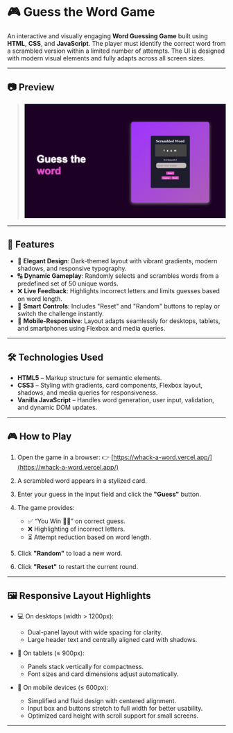 # 🎮 Guess the Word Game

An interactive and visually engaging **Word Guessing Game** built using **HTML**, **CSS**, and **JavaScript**. The player must identify the correct word from a scrambled version within a limited number of attempts. The UI is designed with modern visual elements and fully adapts across all screen sizes.

---

## 📷 Preview

> ![Preview](screenshot.png)

---

## 🚀 Features

* 🎨 **Elegant Design**: Dark-themed layout with vibrant gradients, modern shadows, and responsive typography.
* 🔠 **Dynamic Gameplay**: Randomly selects and scrambles words from a predefined set of 50 unique words.
* ❌ **Live Feedback**: Highlights incorrect letters and limits guesses based on word length.
* 🔁 **Smart Controls**: Includes "Reset" and "Random" buttons to replay or switch the challenge instantly.
* 📱 **Mobile-Responsive**: Layout adapts seamlessly for desktops, tablets, and smartphones using Flexbox and media queries.

---

## 🛠️ Technologies Used

* **HTML5** – Markup structure for semantic elements.
* **CSS3** – Styling with gradients, card components, Flexbox layout, shadows, and media queries for responsiveness.
* **Vanilla JavaScript** – Handles word generation, user input, validation, and dynamic DOM updates.

---

## 🎮 How to Play

1. Open the game in a browser: 👉 [https://whack-a-word.vercel.app/](https://whack-a-word.vercel.app/)
2. A scrambled word appears in a stylized card.
3. Enter your guess in the input field and click the **"Guess"** button.
4. The game provides:

   * ✅ “You Win 🎉🎉” on correct guess.
   * ❌ Highlighting of incorrect letters.
   * ⏳ Attempt reduction based on word length.
5. Click **"Random"** to load a new word.
6. Click **"Reset"** to restart the current round.

---

## 🖼️ Responsive Layout Highlights

* 💻 On desktops (width > 1200px):

  * Dual-panel layout with wide spacing for clarity.
  * Large header text and centrally aligned card with shadows.
* 📱 On tablets (≤ 900px):

  * Panels stack vertically for compactness.
  * Font sizes and card dimensions adjust automatically.
* 📱 On mobile devices (≤ 600px):

  * Simplified and fluid design with centered alignment.
  * Input box and buttons stretch to full width for better usability.
  * Optimized card height with scroll support for small screens.

---
